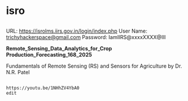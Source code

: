 # isro



##
URL: https://isrolms.iirs.gov.in/login/index.php
User Name: trichyhackerspace@gmail.com
Password: IamIIRS@xxxxXXXX@III


**Remote_Sensing_Data_Analytics_for_Crop Production_Forecasting_168_2025**





Fundamentals of Remote Sensing (RS) and Sensors for Agriculture by Dr. N.R. Patel
```

https://youtu.be/1NHhZV4YbA0
edit


```


